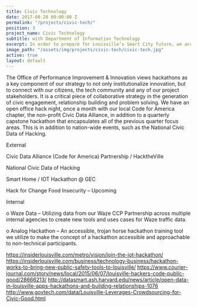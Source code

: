 ```yaml
---
title: Civic Technology
date: 2017-08-28 00:00:00 Z
permalink: "/projects/civic-tech/"
position: 3
project_name: Civic Technology
subtitle: with Department of Information Technology
excerpt: In order to prepare for Louisville’s Smart City future, we are making investments in foundational infrastructure and implementing technologies through public-private partnerships.
image_path: "/assets/img/projects/civic-tech/civic-tech.jpg"
active: true
layout: default
---
```


The Office of Performance Improvement & Innovation views hackathons as a key component of our strategy to not only institutionalize innovation, but to connect with our citizens, the tech community and any of our project stakeholders. It is a critical piece of collaborative strategy in the generation of civic engagement, relationship building and problem solving. We have an open office hack night, once a month with our local Code for America chapter, the non-profit Civic Data Alliance, in addition to a quarterly capstone hackathon that encapsulates all of the previous quarter focus areas. This is in addition to nation-wide events, such as the National Civic Data of Hacking.

External

Civic Data Alliance (Code for America) Partnership / HacktheVille

National Civic Data of Hacking

Smart Home / IOT Hackathon @ GEC

Hack for Change Food Insecurity – Upcoming

Internal

o Waze Data – Utilizing data from our Waze CCP Partnership across multiple internal agencies to create new tools and uses cases for Waze traffic data.

o Analog Hackathon – An accessible, trojan horse hackathon training tool we utilize to make the concept of a hackathon accessible and approachable to non-technical participants.

https://insiderlouisville.com/metro/vision/join-the-iot-hackathon/
https://insiderlouisville.com/business/technology-business/hackathon-works-to-bring-new-public-safety-tools-to-louisville/
https://www.courier-journal.com/story/news/local/2015/06/07/louisville-hackers-code-public-good/28666213/
http://datasmart.ash.harvard.edu/news/article/open-data-in-louisville-apps-hackathons-and-building-relationships-1076
http://www.govtech.com/data/Louisville-Leverages-Crowdsourcing-for-Civic-Good.html
